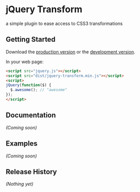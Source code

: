 # jQuery Transform

a simple plugin to ease access to CSS3 transformations

## Getting Started
Download the [production version][min] or the [development version][max].

[min]: https://raw.github.com/eranation/jquery-transform/master/dist/jquery-transform.min.js
[max]: https://raw.github.com/eranation/jquery-transform/master/dist/jquery-transform.js

In your web page:

```html
<script src="jquery.js"></script>
<script src="dist/jquery-transform.min.js"></script>
<script>
jQuery(function($) {
  $.awesome(); // "awesome"
});
</script>
```

## Documentation
_(Coming soon)_

## Examples
_(Coming soon)_

## Release History
_(Nothing yet)_
